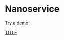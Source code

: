 # Nanoservice

[Try a demo!](https://github.com/yshin1209/Nanoservice/blob/master/NanoServiceAPI%20Demo.pdf)

<a href="https://github.com/yshin1209/Nanoservice/blob/master/NanoServiceAPI%20Demo.pdf" download="FILENAME">TITLE</a>

